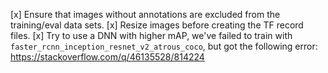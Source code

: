 [x] Ensure that images without annotations are excluded from the
    training/eval data sets.
[x] Resize images before creating the TF record files.
[x] Try to use a DNN with higher mAP, we've failed to train with
    `faster_rcnn_inception_resnet_v2_atrous_coco`, but got the following error:
     https://stackoverflow.com/q/46135528/814224
